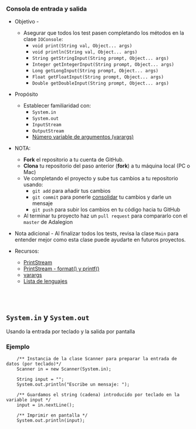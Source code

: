 ### Consola de entrada y salida

* Objetivo - 
  * Asegurar que todos los test pasen completando los métodos en la clase `IOConsole`:
    * `void print(String val, Object... args)`
    * `void println(String val, Object... args)`
    * `String getStringInput(String prompt, Object... args)`
    * `Integer getIntegerInput(String prompt, Object... args)`
    * `Long getLongInput(String prompt, Object... args)`
    * `Float getFloatInput(String prompt, Object... args)`
    * `Double getDoubleInput(String prompt, Object... args)`

* Propósito 
  * Establecer familiaridad con:
    * `System.in` 
    * `System.out` 
    * `InputStream` 
    * `OutputStream` 
    * [Número variable de argumentos (varargs)](https://www.geeksforgeeks.org/variable-arguments-varargs-in-java/) 

* NOTA: 
  * **Fork** el repositorio a tu cuenta de GitHub.
  * **Clona** tu repositorio del paso anterior (**fork**) a tu máquina local (PC o Mac)
  * Ve completando el proyecto y sube tus cambios a tu repositorio usando:
    * ```git add``` para añadir tus cambios
    * ```git commit``` para ponerle [consolidar](https://spanish.stackexchange.com/questions/17811/hay-alguna-forma-de-traducir-al-espa%C3%B1ol-commit-hablando-de-bases-de-datos) tu cambios y darle un mensaje
    * ```git push``` para subir los cambios en tu código hacia tu GitHub
  * Al terminar tu proyecto haz un ```pull request``` para compararlo con el ```master``` de Adalegion
- Nota adicional - Al finalizar todos los tests, revisa la clase `Main` para entender mejor como esta clase puede ayudarte en futuros proyectos.
  
  
- Recursos:
  - [PrintStream](https://www.javatpoint.com/java-printstream-format-method)
  - [PrintStream - format() y printf()](https://books.google.com/books?id=t1HOYNTih_4C&pg=PA78&lpg=PA78&dq=PrintStream+format()+java+metodo&source=bl&ots=18dV0_wE8U&sig=ACfU3U0f5khS499VZj39bZPEl-zkm3UQMg&hl=en&sa=X&ved=2ahUKEwiur7OSnZ_pAhXtmHIEHaC4C5MQ6AEwC3oECAkQAQ#v=onepage&q=PrintStream%20format()%20java%20metodo&f=false)
  - [varargs](https://www.geeksforgeeks.org/variable-arguments-varargs-in-java/)
  - [Lista de lenguajes](https://en.wikipedia.org/wiki/List_of_programming_languages)


<br><br>
## `System.in` y `System.out`
Usando la entrada por teclado y la salida por pantalla 
  
### Ejemplo
  ```
      /** Instancia de la clase Scanner para preparar la entrada de datos (por teclado)*/
      Scanner in = new Scanner(System.in);

      String input = "";
      System.out.println("Escribe un mensaje: ");

      /** Guardamos el string (cadena) introducido por teclado en la variable input */
      input = in.nextLine();

      /** Imprimir en pantalla */
      System.out.println(input);
  ```
